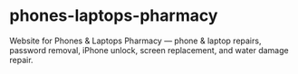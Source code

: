 # phones-laptops-pharmacy
Website for Phones &amp; Laptops Pharmacy — phone &amp; laptop repairs, password removal, iPhone unlock, screen replacement, and water damage repair.

